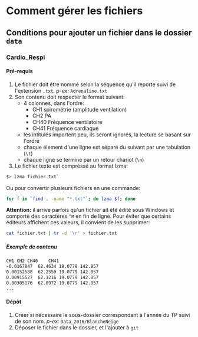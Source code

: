 # Comment gérer les fichiers

## Conditions pour ajouter un fichier dans le dossier `data` 

### Cardio_Respi
#### Pré-requis

1. Le fichier doit être nommé selon la séquence qu'il reporte suivi de l'extension `.txt`. 
*p-ex:* `Adrenaline.txt`
2. Son contenu doit respecter le format suivant:
    + 4 colonnes, dans l'ordre: 
        - CH1 spirométrie (amplitude ventilation) 
        - CH2 PA
        - CH40 Fréquence ventilatoire
        - CH41 Fréquence cardiaque 
    + les intitulés importent peu, ils seront ignorés, la lecture se basant sur l'ordre
    + chaque élement d'une ligne est séparé du suivant par une tabulation (`\t`) 
    + chaque ligne se termine par un retour chariot (`\n`)  
3. Le fichier texte est compréssé au format lzma: 
```bash 
$> lzma fichier.txt`
```
Ou pour convertir plusieurs fichiers en une commande:
```bash
for f in `find . -name "*.txt"`; do lzma $f; done
```

**Attention:**
il arrive parfois qu'un fichier ait été édité sous Windows et comporte des caractères `^M` en fin de ligne.
Pour éviter que certains éditeurs affichent ces valeurs, il convient de les supprimer:
```bash
cat fichier.txt | tr -d '\r' > fichier.txt
```




##### Exemple de contenu
```txt
CH1	CH2	CH40	CH41
-0.0167847	62.4634	19.0779	142.857
0.00152588	62.2559	19.0779	142.857
0.00915527	62.1216	19.0779	142.857
0.00305176	62.0972	19.0779	142.857
...
```    

#### Dépôt

1. Créer si nécessaire le sous-dossier correspondant à l'année du TP suivi de son nom. 
*p-ex:* `Data_2016/BlancheNeige`
2. Déposer le fichier dans le dossier, et l'ajouter à `git`